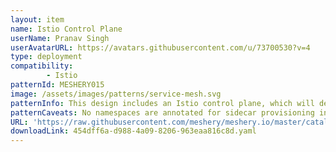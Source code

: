 ```yaml
---
layout: item
name: Istio Control Plane
userName: Pranav Singh
userAvatarURL: https://avatars.githubusercontent.com/u/73700530?v=4
type: deployment
compatibility: 
        - Istio
patternId: MESHERY015
image: /assets/images/patterns/service-mesh.svg
patternInfo: This design includes an Istio control plane, which will deploy to the istio-system namespace by default.
patternCaveats: No namespaces are annotated for sidecar provisioning in this design.
URL: 'https://raw.githubusercontent.com/meshery/meshery.io/master/catalog/454dff6a-d988-4a09-8206-963eaa816c8d.yaml'
downloadLink: 454dff6a-d988-4a09-8206-963eaa816c8d.yaml
---
```

